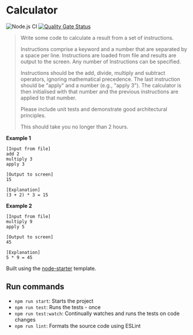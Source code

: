 # Calculator

![Node.js CI](https://github.com/pxlprfct/node-starter/workflows/Node.js%20CI/badge.svg)
[![Quality Gate Status](https://sonarcloud.io/api/project_badges/measure?project=pxlprfct_node-starter&metric=alert_status)](https://sonarcloud.io/dashboard?id=pxlprfct_node-starter)

> Write some code to calculate a result from a set of instructions.
> 
> Instructions comprise a keyword and a number that are separated by a space per line. Instructions are loaded from file and results are output to the screen. Any number of Instructions can be specified.
> 
> Instructions should be the add, divide, multiply and subtract operators, ignoring mathematical precedence. The last instruction should be "apply" and a number (e.g., "apply 3"). The calculator is then initialised with that number and the previous instructions are applied to that number.
>
> Please include unit tests and demonstrate good architectural principles.
> 
> This should take you no longer than 2 hours.

**Example 1**
```
[Input from file]
add 2
multiply 3
apply 3

[Output to screen]
15

[Explanation]
(3 + 2) * 3 = 15
```

**Example 2**
```
[Input from file]
multiply 9
apply 5

[Output to screen]
45

[Explanation]
5 * 9 = 45
```

Built using the [node-starter](https://github.com/pxlprfct/node-starter) template.

## Run commands

- `npm run start`: Starts the project
- `npm run test`: Runs the tests - once
- `npm run test:watch`: Continually watches and runs the tests on code changes
- `npm run lint`: Formats the source code using ESLint
